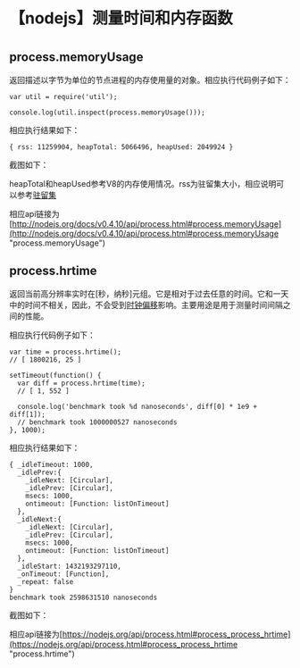 # 【nodejs】测量时间和内存函数
 #

## process.memoryUsage ##

返回描述以字节为单位的节点进程的内存使用量的对象。相应执行代码例子如下：

    var util = require('util');
    
    console.log(util.inspect(process.memoryUsage()));
    
相应执行结果如下：

    { rss: 11259904, heapTotal: 5066496, heapUsed: 2049924 }

截图如下：


heapTotal和heapUsed参考V8的内存使用情况。rss为驻留集大小，相应说明可以参考[驻留集](http://baike.baidu.com/view/3319068.htm "驻留集")

相应api链接为[http://nodejs.org/docs/v0.4.10/api/process.html#process.memoryUsage](http://nodejs.org/docs/v0.4.10/api/process.html#process.memoryUsage "process.memoryUsage")



## process.hrtime ##

返回当前高分辨率实时在[秒，纳秒]元组。它是相对于过去任意的时间。它和一天中的时间不相关，因此，不会受到[时钟偏移](http://zh.wikipedia.org/wiki/%E6%97%B6%E9%92%9F%E5%81%8F%E7%A7%BB "时钟偏移")影响。主要用途是用于测量时间间隔之间的性能。

相应执行代码例子如下：
    
    var time = process.hrtime();
    // [ 1800216, 25 ]
    
    setTimeout(function() {
      var diff = process.hrtime(time);
      // [ 1, 552 ]
    
      console.log('benchmark took %d nanoseconds', diff[0] * 1e9 + diff[1]);
      // benchmark took 1000000527 nanoseconds
    }, 1000);

相应执行结果如下：

    { _idleTimeout: 1000,
      _idlePrev:{ 
		_idleNext: [Circular],
        _idlePrev: [Circular],
        msecs: 1000,
        ontimeout: [Function: listOnTimeout] 
	  },
      _idleNext:{
		_idleNext: [Circular],
        _idlePrev: [Circular],
	    msecs: 1000,
	    ontimeout: [Function: listOnTimeout] 
	  },
      _idleStart: 1432193297110,
      _onTimeout: [Function],
      _repeat: false 
    }
    benchmark took 2598631510 nanoseconds

截图如下：

相应api链接为[https://nodejs.org/api/process.html#process_process_hrtime](https://nodejs.org/api/process.html#process_process_hrtime "process.hrtime")